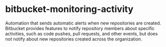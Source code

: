 # bitbucket-monitoring-activity
Automation that sends automatic alerts when new repositories are created. Bitbucket provides features to notify repository members about specific activities, such as code pushes, pull requests, and other events, but does not notify about new repositories created across the organization.

